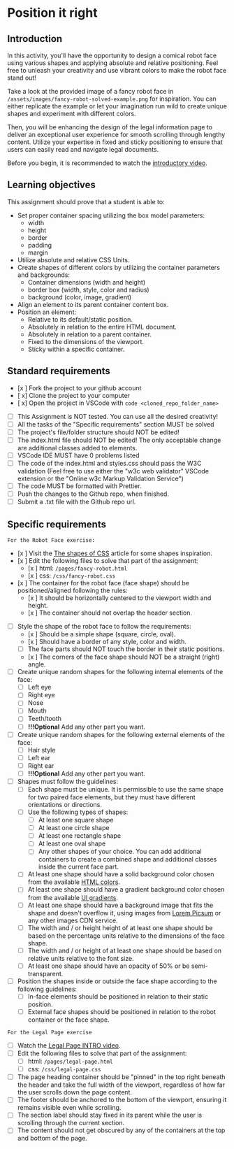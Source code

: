# Position it right

## Introduction

In this activity, you'll have the opportunity to design a comical robot face using various shapes and applying absolute and relative positioning. Feel free to unleash your creativity and use vibrant colors to make the robot face stand out!

Take a look at the provided image of a fancy robot face in `/assets/images/fancy-robot-solved-example.png` for inspiration. You can either replicate the example or let your imagination run wild to create unique shapes and experiment with different colors.

Then, you will be enhancing the design of the legal information page to deliver an exceptional user experience for smooth scrolling through lengthy content. Utilize your expertise in fixed and sticky positioning to ensure that users can easily read and navigate legal documents.

Before you begin, it is recommended to watch the [introductory video](https://www.loom.com/share/3c655c8a97ce4783a4698d7968c03c33?sid=c05fcac8-f559-4de4-9ccd-6f167be3d6bd).

## Learning objectives

This assignment should prove that a student is able to:

- Set proper container spacing utilizing the box model parameters:
  - width
  - height
  - border
  - padding
  - margin
- Utilize absolute and relative CSS Units.
- Create shapes of different colors by utilizing the container parameters and backgrounds:
  - Container dimensions (width and height)
  - border box (width, style, color and radius)
  - background (color, image, gradient)
- Align an element to its parent container content box.
- Position an element:
  - Relative to its default/static position.
  - Absolutely in relation to the entire HTML document.
  - Absolutely in relation to a parent container.
  - Fixed to the dimensions of the viewport.
  - Sticky within a specific container.

## Standard requirements

- [x ] Fork the project to your github account
- [ x] Clone the project to your computer
- [ x] Open the project in VSCode with `code <cloned_repo_folder_name>`
- [ ] This Assignment is NOT tested. You can use all the desired creativity!
- [ ] All the tasks of the "Specific requirements" section MUST be solved
- [ ] The project's file/folder structure should NOT be edited!
- [ ] The index.html file should NOT be edited! The only acceptable change are additional classes added to elements.
- [ ] VSCode IDE MUST have 0 problems listed
- [ ] The code of the index.html and styles.css should pass the W3C validation (Feel free to use either the "w3c web validator" VSCode extension or the "Online w3c Markup Validation Service")
- [ ] The code MUST be formatted with Prettier.
- [ ] Push the changes to the Github repo, when finished.
- [ ] Submit a .txt file with the Github repo url.

## Specific requirements

`For the Robot Face exercise:`

- [x ] Visit the [The shapes of CSS](https://css-tricks.com/the-shapes-of-css/) article for some shapes inspiration.
- [x ] Edit the following files to solve that part of the assignment:
  - [x ] html: `/pages/fancy-robot.html`
  - [x ] css: `/css/fancy-robot.css`
- [x ] The container for the robot face (face shape) should be positioned/aligned following the rules:
  - [x ] It should be horizontally centered to the viewport width and height.
  - [x ] The container should not overlap the header section.
- [ ] Style the shape of the robot face to follow the requirements:
  - [x ] Should be a simple shape (square, circle, oval).
  - [x ] Should have a border of any style, color and width.
  - [ ] The face parts should NOT touch the border in their static positions.
  - [x ] The corners of the face shape should NOT be a straight (right) angle.
- [ ] Create unique random shapes for the following internal elements of the face:
  - [ ] Left eye
  - [ ] Right eye
  - [ ] Nose
  - [ ] Mouth
  - [ ] Teeth/tooth
  - [ ] **!!!Optional** Add any other part you want.
- [ ] Create unique random shapes for the following external elements of the face:
  - [ ] Hair style
  - [ ] Left ear
  - [ ] Right ear
  - [ ] **!!!Optional** Add any other part you want.
- [ ] Shapes must follow the guidelines:
  - [ ] Each shape must be unique. It is permissible to use the same shape for two paired face elements, but they must have different orientations or directions.
  - [ ] Use the following types of shapes:
    - [ ] At least one square shape
    - [ ] At least one circle shape
    - [ ] At least one rectangle shape
    - [ ] At least one oval shape
    - [ ] Any other shapes of your choice. You can add additional containers to create a combined shape and additional classes inside the current face part.
  - [ ] At least one shape should have a solid background color chosen from the available [HTML colors](https://www.w3schools.com/html/html_colors.asp).
  - [ ] At least one shape should have a gradient background color chosen from the available [UI gradients](https://uigradients.com/).
  - [ ] At least one shape should have a background image that fits the shape and doesn't overflow it, using images from [Lorem Picsum](https://picsum.photos/) or any other images CDN service.
  - [ ] The width and / or height height of at least one shape should be based on the percentage units relative to the dimensions of the face shape.
  - [ ] The width and / or height of at least one shape should be based on relative units relative to the font size.
  - [ ] At least one shape should have an opacity of 50% or be semi-transparent.
- [ ] Position the shapes inside or outside the face shape according to the following guidelines:
  - [ ] In-face elements should be positioned in relation to their static position.
  - [ ] External face shapes should be positioned in relation to the robot container or the face shape.

`For the Legal Page exercise`

- [ ] Watch the [Legal Page INTRO video](https://www.loom.com/share/3c655c8a97ce4783a4698d7968c03c33?sid=b776b29f-cecb-4cc7-8663-7c3f1722f190).
- [ ] Edit the following files to solve that part of the assignment:
  - [ ] html: `/pages/legal-page.html`
  - [ ] css: `/css/legal-page.css`
- [ ] The page heading container should be "pinned" in the top right beneath the header and take the full width of the viewport, regardless of how far the user scrolls down the page content.
- [ ] The footer should be anchored to the bottom of the viewport, ensuring it remains visible even while scrolling.
- [ ] The section label should stay fixed in its parent while the user is scrolling through the current section.
- [ ] The content should not get obscured by any of the containers at the top and bottom of the page.
